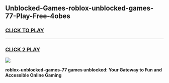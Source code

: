 
## Unblocked-Games-roblox-unblocked-games-77-Play-Free-4obes
<h3>
<a href="https://premium76.site?title=roblox-unblocked-games-77&ref=20A">CLICK TO PLAY</a></h3>
<hr>

<h3>
<a href="https://premium76.site?title=roblox-unblocked-games-77&ref=20A">CLICK 2 PLAY</a>
  
</h3>

<a href="https://premium76.site?title=roblox-unblocked-games-77&ref=20A"><img src="https://clearcache.store/games.png"></a>


**roblox-unblocked-games-77 games unblocked: Your Gateway to Fun and Accessible Online Gaming**
